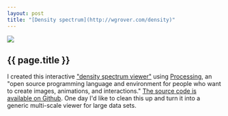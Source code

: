 ```yaml
---
layout: post
title: "[Density spectrum](http://wgrover.com/density)"
---
```


[![](http://wgrover.com/images/density_spectrum.png)](http://wgrover.com/density)

{{ page.title }}
----------------

I created this interactive ["density spectrum viewer"](http://wgrover.com/density) using [Processing](http://processing.org), an  "open source programming language and environment for people who want to create images, animations, and interactions."  [The source code is available on Github](http://github.com/wgrover/density-spectrum).  One day I'd like to clean this up and turn it into a generic multi-scale viewer for large data sets.
<br><br><br><br><br><br><br><br><br><br>